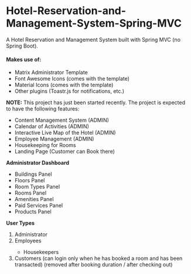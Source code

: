 # Hotel-Reservation-and-Management-System-Spring-MVC

A Hotel Reservation and Management System built with Spring MVC (no Spring Boot).

<h4>Makes use of:</h4>
<ul>
  <li>Matrix Administrator Template</li>
  <li>Font Awesome Icons (comes with the template)</li>
  <li>Material Icons (comes with the template)</li>
  <li>Other plugins (Toastr.js for notifications, etc.)</li>
</ul>

<b>NOTE:</b> This project has just been started recently. The project is expected to have the following features:
<ul>
  <li>Content Management System (ADMIN)</li>
  <li>Calendar of Activities (ADMIN)</li>
  <li>Interactive Live Map of the Hotel (ADMIN)</li>
  <li>Employee Management (ADMIN)</li>
  <li>Housekeeping for Rooms</li>
  <li>Landing Page (Customer can Book there)</li>
</ul>

<b>Administrator Dashboard</b>
<ul>
  <li>Buildings Panel</li>
  <li>Floors Panel</li>
  <li>Room Types Panel</li>
  <li>Rooms Panel</li>
  <li>Amenities Panel</li>
  <li>Paid Services Panel</li>
  <li>Products Panel</li>
</ul>

<b>User Types</b>
<ol>
  <li>Administrator</li>
  <li>Employees</li>
  <ul>
    <li>Housekeepers</li>
  </ul>
  <li>Customers (can login only when he has booked a room and has been transacted) (removed after booking duration / after checking out)</li>
</ol>
